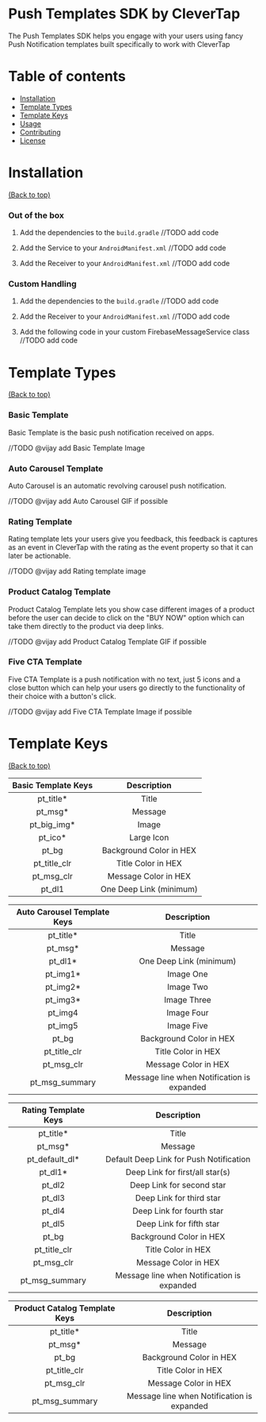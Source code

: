 # Push Templates SDK by CleverTap

The Push Templates SDK helps you engage with your users using fancy Push Notification templates built specifically to work with CleverTap

# Table of contents

- [Installation](#installation)
- [Template Types](#template-types)
- [Template Keys](#template-keys)
- [Usage](#usage)
- [Contributing](#contributing)
- [License](#license)

# Installation

[(Back to top)](#table-of-contents)

### Out of the box

1. Add the dependencies to the `build.gradle`
//TODO add code

2. Add the Service to your `AndroidManifest.xml`
//TODO add code

3. Add the Receiver to your `AndroidManifest.xml`
//TODO add code

### Custom Handling

1. Add the dependencies to the `build.gradle`
//TODO add code

2. Add the Receiver to your `AndroidManifest.xml`
//TODO add code

3. Add the following code in your custom FirebaseMessageService class
//TODO add code

# Template Types

[(Back to top)](#table-of-contents)

### Basic Template

Basic Template is the basic push notification received on apps.

//TODO @vijay add Basic Template Image

### Auto Carousel Template

Auto Carousel is an automatic revolving carousel push notification.

//TODO @vijay add Auto Carousel GIF if possible

### Rating Template

Rating template lets your users give you feedback, this feedback is captures as an event in CleverTap with the rating as the event property so that it can later be actionable.

//TODO @vijay add Rating template image

### Product Catalog Template

Product Catalog Template lets you show case different images of a product before the user can decide to click on the "BUY NOW" option which can take them directly to the product via deep links.

//TODO @vijay add Product Catalog Template GIF if possible

### Five CTA Template

Five CTA Template is a push notification with no text, just 5 icons and a close button which can help your users go directly to the functionality of their choice with a button's click.

//TODO @vijay add Five CTA Template Image if possible

# Template Keys

[(Back to top)](#table-of-contents)

 Basic Template Keys | Description 
 :---:|:---:| 
 pt_title* | Title 
 pt_msg* | Message 
 pt_big_img* | Image
 pt_ico* | Large Icon 
 pt_bg | Background Color in HEX
 pt_title_clr | Title Color in HEX
 pt_msg_clr | Message Color in HEX
 pt_dl1 | One Deep Link (minimum)
 
 Auto Carousel Template Keys | Description 
  :---:|:---:| 
  pt_title* | Title 
  pt_msg* | Message
  pt_dl1* | One Deep Link (minimum)
  pt_img1* | Image One
  pt_img2* | Image Two
  pt_img3* | Image Three
  pt_img4 | Image Four
  pt_img5 | Image Five 
  pt_bg | Background Color in HEX
  pt_title_clr | Title Color in HEX
  pt_msg_clr | Message Color in HEX
  pt_msg_summary | Message line when Notification is expanded
  
 
 Rating Template Keys | Description 
 :---:|:---:| 
 pt_title* | Title 
 pt_msg* | Message 
 pt_default_dl* | Default Deep Link for Push Notification
 pt_dl1* | Deep Link for first/all star(s)
 pt_dl2 | Deep Link for second star
 pt_dl3 | Deep Link for third star
 pt_dl4 | Deep Link for fourth star
 pt_dl5 | Deep Link for fifth star
 pt_bg | Background Color in HEX
 pt_title_clr | Title Color in HEX
 pt_msg_clr | Message Color in HEX
 pt_msg_summary | Message line when Notification is expanded
 
 
 Product Catalog Template Keys | Description 
 :---:|:---:| 
 pt_title* | Title 
 pt_msg* | Message
 pt_bg | Background Color in HEX
 pt_title_clr | Title Color in HEX
 pt_msg_clr | Message Color in HEX
 pt_msg_summary | Message line when Notification is expanded